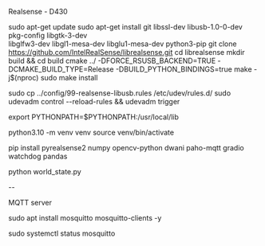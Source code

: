 Realsense - D430

sudo apt-get update
sudo apt-get install git libssl-dev libusb-1.0-0-dev pkg-config libgtk-3-dev \
    libglfw3-dev libgl1-mesa-dev libglu1-mesa-dev python3-pip
git clone https://github.com/IntelRealSense/librealsense.git
cd librealsense
mkdir build && cd build
cmake ../ -DFORCE_RSUSB_BACKEND=TRUE -DCMAKE_BUILD_TYPE=Release -DBUILD_PYTHON_BINDINGS=true
make -j$(nproc)
sudo make install


sudo cp ../config/99-realsense-libusb.rules /etc/udev/rules.d/
sudo udevadm control --reload-rules && udevadm trigger


export PYTHONPATH=$PYTHONPATH:/usr/local/lib


python3.10 -m venv venv
source venv/bin/activate

pip install pyrealsense2 numpy opencv-python dwani paho-mqtt gradio watchdog pandas


python world_state.py

-- 

MQTT server

sudo apt install mosquitto mosquitto-clients -y

sudo systemctl status mosquitto